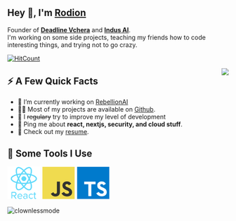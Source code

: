 <h2>Hey 👋, I'm <a href="https://t.me/purpletooth">Rodion</a></h2>
<p>Founder of <strong><a href="https://t.me/purpletooth">Deadline Vchera</a></strong> and <strong><a href="https://t.me/purpletooth">Indus AI</a></strong>.<br/>I'm working on some side projects, teaching my friends how to code interesting things, and trying not to go crazy.</p>
<p><a href="http://hits.dwyl.com/clownlessmode/clownlessmode/clownlessmode.svg?style=flat-square"><img src="https://hits.dwyl.com/clownlessmode/clownlessmode/clownlessmode.svg?style=flat-square" alt="HitCount"></a></p>
<img align="right" src="https://media1.giphy.com/media/13HgwGsXF0aiGY/giphy.gif" height='300'/>
<h2>⚡️ A Few Quick Facts</h2>
<ul>
<li>🔭 I’m currently working on <a href="https://github.com/clownlessmode/rebellionai">RebellionAI</a>
<li>👨‍💻 Most of my projects are available on <a href="https://github.com/clownlessmode">Github</a>.</li>
<li>📝 I <del>regulary</del> try to improve my level of development</li>
<li>💬 Ping me about <strong>react, nextjs, security, and cloud stuff</strong>.</li>
<li>📙 Check out my <a href="https://www.deadlinevchera.com/resume/rodion-kovalenko">resume</a>.</li>
</ul>

<h2>🚀 Some Tools I Use</h2>
<p align="left">
<img src="https://raw.githubusercontent.com/devicons/devicon/master/icons/react/react-original-wordmark.svg" alt="react" width="75" height="75" />
<img src="https://raw.githubusercontent.com/devicons/devicon/master/icons/javascript/javascript-original.svg" alt="javascript" width="75" height="75" />
<img src="https://raw.githubusercontent.com/devicons/devicon/master/icons/typescript/typescript-original.svg" alt="typescript" width="75" height="75" />
</p>
<img src="https://github-readme-stats.vercel.app/api?username=clownlessmode&show_icons=true&count_private=true" alt="clownlessmode" />
